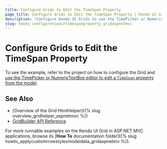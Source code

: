 ```yaml
---
title: Configure Grids to Edit the TimeSpan Property
page_title: Configure Grids to Edit the TimeSpan Property | Kendo UI Grid HtmlHelper for ASP.NET MVC
description: "Configure Kendo UI Grids to use the TimePicker or NumericTextBox editor to edit the TimeSpan property from the model."
slug: howto_configuretoedittimespanproperty_gridaspnetmvc
---
```


# Configure Grids to Edit the TimeSpan Property

To see the example, refer to the project on how to configure the Grid and [use the TimePicker or NumericTextBox editor to edit a `TimeSpan` property from the model](https://github.com/telerik/ui-for-aspnet-mvc-examples/tree/master/grid/grid-timespan-editor).

## See Also

* [Overview of the Grid HtmlHelper]({% slug overview_gridhelper_aspnetmvc %})
* [GridBuilder API Reference](http://docs.telerik.com/aspnet-mvc/api/Kendo.Mvc.UI.Fluent/GridBuilder)

For more runnable examples on the Kendo UI Grid in ASP.NET MVC applications, browse its [**How To** documentation folder]({% slug howto_applycustomrrowstylesmodeldata_gridaspnetmv %}).
